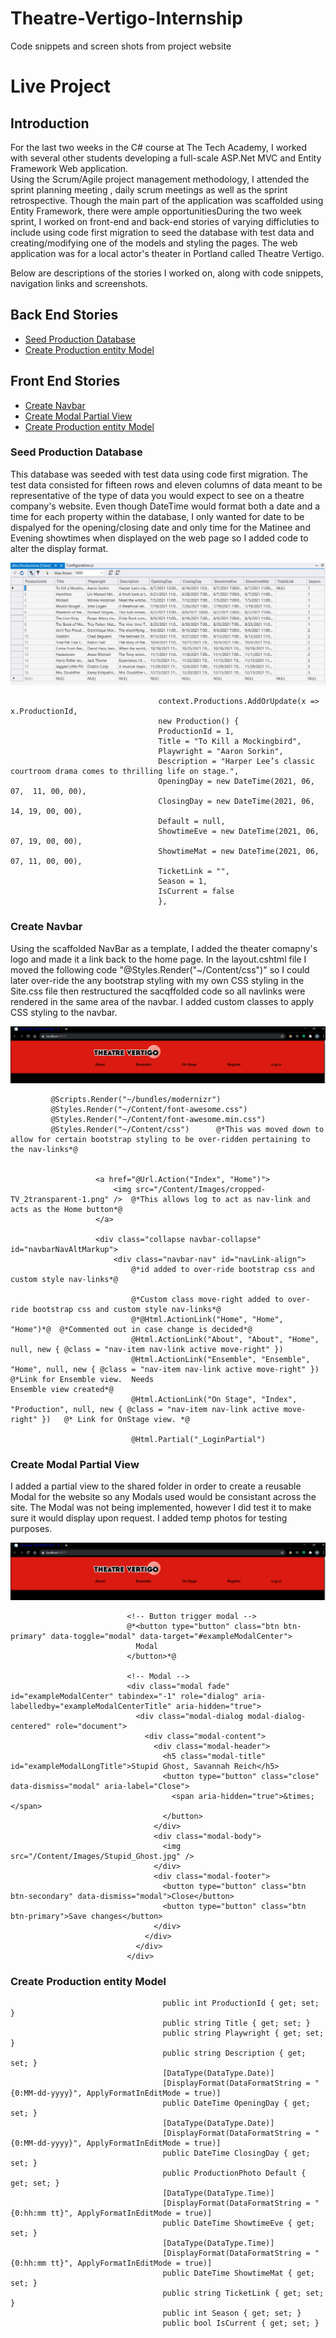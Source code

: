 # Theatre-Vertigo-Internship
Code snippets and screen shots from project website

# Live Project

## Introduction
 For the last two weeks in the C# course at The Tech Academy, I worked with several other students developing a full-scale ASP.Net MVC and Entity Framework Web application.  
Using the Scrum/Agile project management methodology, I attended the sprint planning meeting , daily scrum meetings as well as the sprint retrospective.  Though the main part of the application was scaffolded using Entity Framework, there were ample opportunitiesDuring the two week
sprint, I worked on front-end and back-end stories of varying difficluties to include using code first migration to seed the database with test data and creating/modifying
one of the models and styling the pages.  The web application was for a local actor's theater in Portland called Theatre Vertigo.

  Below are descriptions of the stories I worked on, along with code snippets, navigation links and screenshots. 

## Back End Stories
* [Seed Production Database](#seed-production-database)
* [Create Production entity Model](#create-production-entity-model)

## Front End Stories
* [Create Navbar](#create-navbar)
* [Create Modal Partial View](#create-modal-partial-view)
* [Create Production entity Model](#create-production-entity-model)

### Seed Production Database
 This database was seeded with test data using code first migration.  The test data consisted for fifteen rows and eleven columns of data meant to be representative of the type of data you would expect to see on a theatre company's website.  Even though DateTime would format both a date and a time for each property within the database, I only wanted for date to be dispalyed for the opening/closing date and only time for the Matinee and Evening showtimes when displayed on the web page so I added code to alter the display format.
 
 ![Seed Productin Database](https://github.com/TB9652/Theatre-Vertigo-Internship/blob/main/Database%20seed.PNG)
 
                            
                                     context.Productions.AddOrUpdate(x => x.ProductionId,
                                     new Production() {
                                     ProductionId = 1,
                                     Title = "To Kill a Mockingbird",
                                     Playwright = "Aaron Sorkin",
                                     Description = "Harper Lee’s classic courtroom drama comes to thrilling life on stage.",
                                     OpeningDay = new DateTime(2021, 06, 07,  11, 00, 00),
                                     ClosingDay = new DateTime(2021, 06, 14, 19, 00, 00),
                                     Default = null,
                                     ShowtimeEve = new DateTime(2021, 06, 07, 19, 00, 00),
                                     ShowtimeMat = new DateTime(2021, 06, 07, 11, 00, 00),
                                     TicketLink = "",
                                     Season = 1,
                                     IsCurrent = false
                                     },
                              

### Create Navbar

 Using the scaffolded NavBar as a template, I added the theater comapny's logo and made it a link back to the home page.  In the layout.cshtml file I moved the following code "@Styles.Render("~/Content/css")" so I could later over-ride the any bootstrap styling with my own CSS styling in the Site.css file then restructured the sacqffolded code so all navlinks were rendered in the same area of the navbar.  I added custom classes to apply CSS styling to the navbar.
 
 ![Create Navbar](https://github.com/TB9652/Theatre-Vertigo-Internship/blob/main/NavBar.PNG)

 
         
             @Scripts.Render("~/bundles/modernizr")
             @Styles.Render("~/Content/font-awesome.css")
             @Styles.Render("~/Content/font-awesome.min.css")
             @Styles.Render("~/Content/css")      @*This was moved down to allow for certain bootstrap styling to be over-ridden pertaining to the nav-links*@

             
                       <a href="@Url.Action("Index", "Home")">
                           <img src="/Content/Images/cropped-TV_2transparent-1.png" />  @*This allows log to act as nav-link and acts as the Home button*@
                       </a>

                       <div class="collapse navbar-collapse" id="navbarNavAltMarkup">
                           <div class="navbar-nav" id="navLink-align">
                               @*id added to over-ride bootstrap css and custom style nav-links*@

                               @*Custom class move-right added to over-ride bootstrap css and custom style nav-links*@
                               @*@Html.ActionLink("Home", "Home", "Home")*@  @*Commented out in case change is decided*@
                               @Html.ActionLink("About", "About", "Home", null, new { @class = "nav-item nav-link active move-right" })
                               @Html.ActionLink("Ensemble", "Ensemble", "Home", null, new { @class = "nav-item nav-link active move-right" })   @*Link for Ensemble view.  Needs                                 Ensemble view created*@
                               @Html.ActionLink("On Stage", "Index", "Production", null, new { @class = "nav-item nav-link active move-right" })   @* Link for OnStage view. *@

                               @Html.Partial("_LoginPartial")

### Create Modal Partial View
 I added a partial view to the shared folder in order to create a reusable Modal for the website so any Modals used would be consistant across the site.  The Modal was not being implemented, however I did test it to make sure it would display upon request.  I added temp photos for testing purposes.
 
 ![Create Modal Partial View](https://github.com/TB9652/Theatre-Vertigo-Internship/blob/main/NavBar.PNG)

                              <!-- Button trigger modal -->
                              @*<button type="button" class="btn btn-primary" data-toggle="modal" data-target="#exampleModalCenter">
                                Modal
                              </button>*@

                              <!-- Modal -->
                              <div class="modal fade" id="exampleModalCenter" tabindex="-1" role="dialog" aria-labelledby="exampleModalCenterTitle" aria-hidden="true">
                                <div class="modal-dialog modal-dialog-centered" role="document">
                                  <div class="modal-content">
                                    <div class="modal-header">
                                      <h5 class="modal-title" id="exampleModalLongTitle">Stupid Ghost, Savannah Reich</h5>
                                      <button type="button" class="close" data-dismiss="modal" aria-label="Close">
                                        <span aria-hidden="true">&times;</span>
                                      </button>
                                    </div>
                                    <div class="modal-body">
                                      <img src="/Content/Images/Stupid_Ghost.jpg" />
                                    </div>
                                    <div class="modal-footer">
                                      <button type="button" class="btn btn-secondary" data-dismiss="modal">Close</button>
                                      <button type="button" class="btn btn-primary">Save changes</button>
                                    </div>
                                  </div>
                                </div>
                              </div>

### Create Production entity Model

                              
                                      public int ProductionId { get; set; }
                                      public string Title { get; set; }
                                      public string Playwright { get; set; }
                                      public string Description { get; set; }
                                      [DataType(DataType.Date)]
                                      [DisplayFormat(DataFormatString = "{0:MM-dd-yyyy}", ApplyFormatInEditMode = true)]
                                      public DateTime OpeningDay { get; set; }
                                      [DataType(DataType.Date)]
                                      [DisplayFormat(DataFormatString = "{0:MM-dd-yyyy}", ApplyFormatInEditMode = true)]
                                      public DateTime ClosingDay { get; set; }
                                      public ProductionPhoto Default { get; set; }
                                      [DataType(DataType.Time)]
                                      [DisplayFormat(DataFormatString = "{0:hh:mm tt}", ApplyFormatInEditMode = true)]
                                      public DateTime ShowtimeEve { get; set; }
                                      [DataType(DataType.Time)]
                                      [DisplayFormat(DataFormatString = "{0:hh:mm tt}", ApplyFormatInEditMode = true)]
                                      public DateTime ShowtimeMat { get; set; }
                                      public string TicketLink { get; set; }
                                      public int Season { get; set; }
                                      public bool IsCurrent { get; set; }
                                
